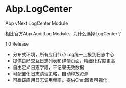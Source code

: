 # Abp.LogCenter
Abp vNext LogCenter Module

相比官方Abp AuditLog Module，为什么选择LogCenter？

1.0 Release
- 分布式环境，所有应用节点Log统一上报到日志中心
- 提供良好交互日志列表和详情页面，精细化程度更高
- 自由定义日志字段，不记录无效数据
- 可配置化日志清理策略，自动释放资源
- 可跟踪应用日志调用频率，提供Chat图表可视化
